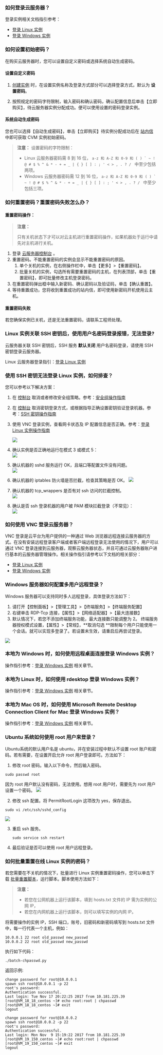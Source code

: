 ### 如何登录云服务器？

登录实例相关文档指引参考：

- [登录 Linux 实例](/document/product/213/5436)
- [登录 Windows 实例](/document/product/213/5435)

### 如何设置初始密码？

在购买云服务器时，您可以设置自定义密码或选择系统自动生成密码。

#### 设置自定义密码

1. [创建实例](/doc/product/213/4855) 时，在设置实例名称及登录方式部分可以选择登录方式，默认为 **设置密码**。

2. 按照规定的密码字符限制，输入密码和确认密码，确认配置信息后单击【立即购买】，待云服务器实例分配成功。便可以使用设置的密码登录实例。

#### 系统自动生成密码

您也可以选择【自动生成密码】，单击【立即购买】待实例分配成功后在 [站内信](http://console.tcecqpoc.fsphere.cn/message) 中即可获取 CVM 实例初始密码。

> **注意：**
> 设置密码的字符限制：
>   - Linux 云服务器密码需 8 到 16 位， ```a-z 和 A-Z 和 0-9 和 ( ) ` ~ ! @ # $ % ^ & * - + = _ | { } [ ] : ; ' < > , . ? / ``` 中至少包括两项。
>   - Windows 云服务器密码需 12 到 16 位， ```a-z 和 A-Z 和 0-9 和 ( ) ` ~ ! @ # $ % ^ & * - + = _ | { } [ ] : ; ' < > , . ? / ``` 中至少包括三项。

### 如何重置密码？重置密码失败怎么办？

#### 重置密码操作：

> **注意：**
>
> 只有关机状态下才可以对云主机进行重置密码操作，如果机器处于运行中请先对主机进行关机。

1. 登录 [云服务器控制台](http://console.tcecqpoc.fsphere.cn/cvm/) 。
2. 重置密码。不能重置密码的实例会显示不能重置密码的原因。
   1. 单个关机的实例，在右侧操作栏中，单击【更多】>【重置密码】。
   2. 批量关机的实例，勾选所有需要重置密码的主机，在列表顶部，单击【重置密码】，即可批量修改主机登录密码。
3. 在重置密码弹出框中输入新密码、确认密码以及验证码，单击【确认重置】。
4. 等待重置成功，您将收到重置成功的站内信，即可使用新密码开机使用云主机。

#### 重置密码失败

若您确保实例已关机，还是无法重置密码，请联系工程师处理。

### Linux 实例关联 SSH 密钥后，使用用户名密码登录报错，无法登录?
云服务器关联 SSH 密钥后，SSH 服务 **默认关闭** 用户名密码登录，请使用 SSH 密钥登录云服务器。 

Linux 云服务器登录指引：[登录 Linux 实例](/document/product/213/5436)

### 使用 SSH 密钥无法登录 Linux 实例，如何排查？

您可以参考以下解决方案：

1. 在 [控制台](http://console.tcecqpoc.fsphere.cn/cvm/securitygroup) 取消或者修改安全组策略。参考：[安全组操作指南](/document/product/213/12450)

2. 在 [控制台](http://console.tcecqpoc.fsphere.cn/cvm/sshkey) 取消密钥登录方式，或根据指导正确设置密钥验证登录机器。参考：[SSH 密钥操作指南](/document/product/213/16691)

3. 使用 VNC 登录实例，查看网卡状态及 IP 配置信息是否正确。参考：[登录 Linux 实例操作指南](/document/product/213/5436)
  
   ![](http://imgcache.tcecqpoc.fsphere.cn/image/main.qcloudimg.com/raw/17fa30409db52577fc8fed99a43264d2.png)

4. 确认实例是否正确地运行在模式 3 或模式 5：  
   ![](http://imgcache.tcecqpoc.fsphere.cn/image/main.qcloudimg.com/raw/0371d6b8c5a0b89ac70cff6b56adf3be.png)
  
5. 确认机器的 sshd 服务运行 OK，且端口等配置文件没有问题。  
   ![](http://imgcache.tcecqpoc.fsphere.cn/image/main.qcloudimg.com/raw/32364a0beac01cc63c82d61ebadf89c2.png)
6. 确认机器的 iptables 防火墙是否拦截，检查其策略是否 OK。  ![](http://imgcache.tcecqpoc.fsphere.cn/image/main.qcloudimg.com/raw/9dbc3baa79c24673e59fb228cc57afad.png)  
7. 确认机器的 tcp_wrappers 是否有对 ssh 访问的拦截控制。  
   ![](http://imgcache.tcecqpoc.fsphere.cn/image/main.qcloudimg.com/raw/76ac9f09b606cbd7f2121f4306ff3bc8.png)

8. 确认是否 ssh 登录机器的用户被 PAM 模块拦截登录（不常见）：  
   ![](http://imgcache.tcecqpoc.fsphere.cn/image/main.qcloudimg.com/raw/c7af6184b32867d0eb77cdfe1c362d04.png)

### 如何使用 VNC 登录云服务器？

VNC 登录是云平台为用户提供的一种通过 Web 浏览器远程连接云服务器的方式。在没有安装远程登录客户端或者客户端远程登录无法使用的情况下，用户可以通过 VNC 登录连接到云服务器，观察云服务器状态，并且可通过云服务器账户进行基本的云服务器管理操作。相关操作指引请参考以下文档的相关部分：  

- [登录 Linux 实例](/document/product/213/5436)
- [登录 Windows 实例](/document/product/213/5435)

### Windows 服务器如何配置多用户远程登录？

Windows 服务器可以支持同时多人远程登录，具体登录方法如下： 

1. 请打开【控制面板】>【管理工具】>【终端服务】>【终端服务配置】 　　 
2. 右键单击 RDP-Tcp 连接，【属性】>【网络适配器】>【最大连接数】
3. 默认情况下，若您不添加终端服务功能，最大连接数只能调整为 2。 终端服务器授权模式设置，【属性】>【常规】，**取消勾选 **限制每个用户只能使用一个会话。就可以实现多登录了。若设置未生效，请重启后再尝试登录。

![](http://imgcache.tcecqpoc.fsphere.cn/image/main.qcloudimg.com/raw/771ba6c304fea14aa1159073d6f0af0c.png)

### 本地为 Windows 时，如何使用远程桌面连接登录 Windows 实例？

操作指引参考：[登录 Windows 实例](/document/product/213/5435#.E6.9C.AC.E5.9C.B0.E4.B8.BA-windows-.E8.AE.A1.E7.AE.97.E6.9C.BA) 相关章节。

### 本地为 Linux 时，如何使用 rdesktop 登录 Windows 实例？

操作指引参考：[登录 Windows 实例](/document/product/213/5435#.E6.9C.AC.E5.9C.B0.E4.B8.BA-linux-.E8.AE.A1.E7.AE.97.E6.9C.BA) 相关章节。

### 本地为 Mac OS 时，如何使用 Microsoft Remote Desktop Connection Client for Mac 登录 Windows 实例？

操作指引参考：[登录 Windows 实例](/document/product/213/5435#.E6.9C.AC.E5.9C.B0.E4.B8.BA-mac-os-.E8.AE.A1.E7.AE.97.E6.9C.BA) 相关章节。

### Ubuntu 系统如何使用 root 用户来登录？

Ubuntu系统的默认用户名是 ubuntu，并在安装过程中默认不设置 root 账户和密码。若有需要，在设置开启允许 root 用户登录即可。方法如下：
1. 修改 root 密码。输入以下命令，然后输入密码。

  ```
  sudo passwd root
  ```
因为 root 用户默认没有密码，无法使用。想用 root 用户时，需要先为 root 用户设置一个密码。
![](http://imgcache.tcecqpoc.fsphere.cn/image/main.qcloudimg.com/raw/39577876c773f35904c87538bf18b6fa.png)

2. 修改 ssh 配置。将 PermitRootLogin 这项改为 yes，保存退出。
  ```
  sudo vi /etc/ssh/sshd_config 
  ```
  ![](http://imgcache.tcecqpoc.fsphere.cn/image/main.qcloudimg.com/raw/53180728677a3c4cad46821485e82437.png)

 3. 重启 ssh 服务。
    ```
    sudo service ssh restart
    ```
4. 最后验证是否可以使用 root 用户远程登录。

### 如何批量重置在线 Linux 实例的密码？

若您需要在不关机的情况下，批量进行 Linux 实例重置密码操作，您可以单击下载 [批量重置脚本](http://batchchpasswd-10016717.file.myqcloud.com/batch-chpasswd.tgz?_ga=1.165307193.726382295.1500898081)，运行脚本。脚本使用方法如下：

> **注意：**
> - 若您在公网机器上运行该脚本，填到 hosts.txt 文件的 IP 需为实例的公网 IP，
> - 若您在内网机器上运行该脚本，则可以填写实例的内网 IP。

将需要操作的实例 IP，SSH 端口，账号，旧密码和新密码填写到 hosts.txt 文件中，每一行代表一个主机，例如：
```
10.0.0.1 22 root old_passwd new_passwd 
10.0.0.2 22 root old_passwd new_passwd
```
执行如下代码：
```
./batch-chpasswd.py
```

返回示例:
```
change password for root@10.0.0.1
spawn ssh root@10.0.0.1 -p 22
root's password: 
Authentication successful.
Last login: Tue Nov 17 20:22:25 2017 from 10.181.225.39
[root@VM_18_18_centos ~]# echo root:root | chpasswd
[root@VM_18_18_centos ~]# exit
logout
```

```
change password for root@10.0.0.2
spawn ssh root@10.0.0.2 -p 22
root's password: 
Authentication successful.
Last login: Mon Nov  9 15:19:22 2017 from 10.181.225.39
[root@VM_19_150_centos ~]# echo root:root | chpasswd
[root@VM_19_150_centos ~]# exit
logout
```
